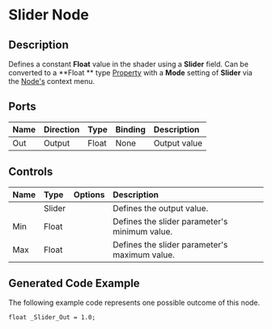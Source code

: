 # Slider Node

## Description

Defines a constant **Float** value in the shader using a **Slider** field. Can be converted to a **Float   ** type [Property](Property-Types.md) with a **Mode** setting of **Slider** via the [Node's](Node.md) context menu.

## Ports

| Name        | Direction           | Type  | Binding | Description |
|:------------ |:-------------|:-----|:---|:---|
| Out | Output      |    Float    | None | Output value |

## Controls

| Name        | Type           | Options  | Description |
|:------------ |:-------------|:-----|:---|
|       | Slider |  | Defines the output value. |
| Min   | Float    |  | Defines the slider parameter's minimum value. |
| Max   | Float    |  | Defines the slider parameter's maximum value. |

## Generated Code Example

The following example code represents one possible outcome of this node.

```
float _Slider_Out = 1.0;
```
